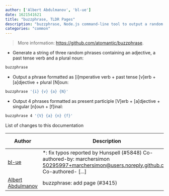 ```yaml
---
author: ['Albert Abdulmanov', 'bl-ue']
date: 1621541621
title: "buzzphrase, TLDR Pages"
description: "buzzphrase, Node.js command-line tool to output a random buzzphrase."
categories: "common"
---
```

> More information: <https://github.com/atomantic/buzzphrase>.

- Generate a string of three random phrases containing an adjective, a past tense verb and a plural noun:

```bash
buzzphrase
```

- Output a phrase formatted as [i]mperative verb + past tense [v]erb + [a]djective + plural [N]oun:

```bash
buzzphrase '{i} {v} {a} {N}'
```

- Output 4 phrases formatted as present participle [V]erb + [a]djective + singular [n]oun + [f]inal:

```bash
buzzphrase 4 '{V} {a} {n} {f}'
```
List of changes to this documentation


Author | Description | ISO 8601 Date | GitHub link
------|-----|-----|-----
[bl-ue](mailto:54780737+bl-ue@users.noreply.github.com) | *: fix typos reported by Hunspell (#5848) Co-authored-by: marchersimon <50295997+marchersimon@users.noreply.github.com> Co-authored- [...] | 2021-05-20T22:13:41 | [8ebd171d6f00](https://github.com/tldr-pages/tldr/commit/8ebd171d6f001698709fefc02b1fd5cc9f3a99c4)
[Albert Abdulmanov](mailto:albert.abdu@gmail.com) | buzzphrase: add page (#3415) | 2019-10-18T13:07:08 | [d980056efd31](https://github.com/tldr-pages/tldr/commit/d980056efd31cbabc3ac983b7173b403fb24b095)

